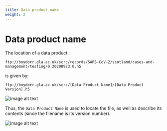 ```yaml
---
title: Data product name
weight: 2
---
```


# Data product name

The location of a data product:

`ftp://boydorr.gla.ac.uk/scrc/records/SARS-CoV-2/scotland/cases-and-management/testing/0.20200923.0.h5`

is given by:

`ftp://boydorr.gla.ac.uk/scrc/[Data Product Name]/[Data Product Version].h5`

![image alt text](/images/testing.png)

Thus, the `Data Product Name` is used to locate the file, as well as describe its contents (since the filename is its version number).

![image alt text](/images/front.png)
